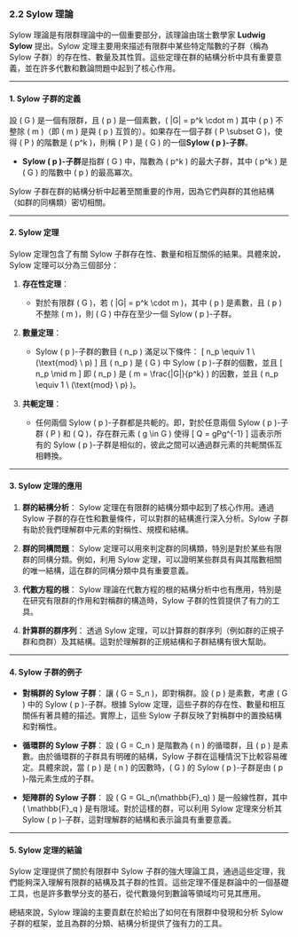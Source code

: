 ### 2.2 Sylow 理論

Sylow 理論是有限群理論中的一個重要部分，該理論由瑞士數學家 **Ludwig Sylow** 提出。Sylow 定理主要用來描述有限群中某些特定階數的子群（稱為 Sylow 子群）的存在性、數量及其性質。這些定理在群的結構分析中具有重要意義，並在許多代數和數論問題中起到了核心作用。

---

#### 1. Sylow 子群的定義

設 \( G \) 是一個有限群，且 \( p \) 是一個素數，\( |G| = p^k \cdot m \) 其中 \( p \) 不整除 \( m \)（即 \( m \) 是與 \( p \) 互質的）。如果存在一個子群 \( P \subset G \)，使得 \( P \) 的階數是 \( p^k \)，則稱 \( P \) 是 \( G \) 的一個**Sylow \( p \)-子群**。

- **Sylow \( p \)-子群**是指群 \( G \) 中，階數為 \( p^k \) 的最大子群，其中 \( p^k \) 是 \( G \) 的階數中 \( p \) 的最高冪次。

Sylow 子群在群的結構分析中起著至關重要的作用，因為它們與群的其他結構（如群的同構類）密切相關。

---

#### 2. Sylow 定理

Sylow 定理包含了有關 Sylow 子群存在性、數量和相互關係的結果。具體來說，Sylow 定理可以分為三個部分：

1. **存在性定理**：
   - 對於有限群 \( G \)，若 \( |G| = p^k \cdot m \)，其中 \( p \) 是素數，且 \( p \) 不整除 \( m \)，則 \( G \) 中存在至少一個 Sylow \( p \)-子群。

2. **數量定理**：
   - Sylow \( p \)-子群的數目 \( n_p \) 滿足以下條件：
     \[
     n_p \equiv 1 \ (\text{mod} \ p)
     \]
     且 \( n_p \) 是 \( G \) 中 Sylow \( p \)-子群的個數，並且
     \[
     n_p \mid m
     \]
     即 \( n_p \) 是 \( m = \frac{|G|}{p^k} \) 的因數，並且 \( n_p \equiv 1 \ (\text{mod} \ p) \)。

3. **共軛定理**：
   - 任何兩個 Sylow \( p \)-子群都是共軛的。即，對於任意兩個 Sylow \( p \)-子群 \( P \) 和 \( Q \)，存在群元素 \( g \in G \) 使得
     \[
     Q = gPg^{-1}
     \]
     這表示所有的 Sylow \( p \)-子群是相似的，彼此之間可以通過群元素的共軛關係互相轉換。

---

#### 3. Sylow 定理的應用

1. **群的結構分析**：
   Sylow 定理在有限群的結構分類中起到了核心作用。通過 Sylow 子群的存在性和數量條件，可以對群的結構進行深入分析。Sylow 子群有助於我們理解群中元素的對稱性、規模和結構。

2. **群的同構問題**：
   Sylow 定理可以用來判定群的同構類，特別是對於某些有限群的同構分類。例如，利用 Sylow 定理，可以證明某些群具有與其階數相關的唯一結構，這在群的同構分類中具有重要意義。

3. **代數方程的根**：
   Sylow 理論在代數方程的根的結構分析中也有應用，特別是在研究有限群的作用和對稱群的構造時，Sylow 子群的性質提供了有力的工具。

4. **計算群的群序列**：
   透過 Sylow 定理，可以計算群的群序列（例如群的正規子群和商群）及其結構。這對於理解群的正規結構和子群結構有很大幫助。

---

#### 4. Sylow 子群的例子

- **對稱群的 Sylow 子群**：
   讓 \( G = S_n \)，即對稱群。設 \( p \) 是素數，考慮 \( G \) 中的 Sylow \( p \)-子群。根據 Sylow 定理，這些子群的存在性、數量和相互關係有著具體的描述。實際上，這些 Sylow 子群反映了對稱群中的置換結構和對稱性。

- **循環群的 Sylow 子群**：
   設 \( G = C_n \) 是階數為 \( n \) 的循環群，且 \( p \) 是素數。由於循環群的子群具有明確的結構，Sylow 子群在這種情況下比較容易確定。具體來說，當 \( p \) 是 \( n \) 的因數時，\( G \) 的 Sylow \( p \)-子群是由 \( p \)-階元素生成的子群。

- **矩陣群的 Sylow 子群**：
   設 \( G = GL_n(\mathbb{F}_q) \) 是一般線性群，其中 \( \mathbb{F}_q \) 是有限域。對於這樣的群，可以利用 Sylow 定理來分析其 Sylow \( p \)-子群，這對理解群的結構和表示論具有重要意義。

---

#### 5. Sylow 定理的結論

Sylow 定理提供了關於有限群中 Sylow 子群的強大理論工具，通過這些定理，我們能夠深入理解有限群的結構及其子群的性質。這些定理不僅是群論中的一個基礎工具，也是許多數學分支的基石，從代數幾何到數論等領域均可見其應用。

總結來說，Sylow 理論的主要貢獻在於給出了如何在有限群中發現和分析 Sylow 子群的框架，並且為群的分類、結構分析提供了強有力的工具。